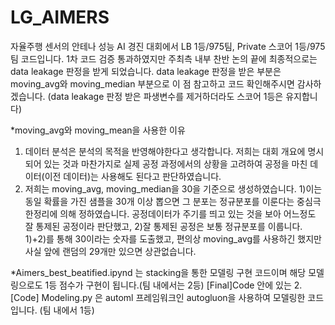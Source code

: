 # LG_AIMERS
자율주행 센서의 안테나 성능 AI 경진 대회에서 LB 1등/975팀, Private 스코어 1등/975팀 코드입니다.
1차 코드 검증 통과하였지만 주최측 내부 찬반 논의 끝에 최종적으로는 data leakage 판정을 받게 되었습니다.
data leakage 판정을 받은 부분은 moving_avg와 moving_median 부분으로 이 점 참고하고 코드 확인해주시면 감사하겠습니다.
(data leakage 판정 받은 파생변수를 제거하더라도 스코어 1등은 유지합니다)

*moving_avg와 moving_mean을 사용한 이유
1. 데이터 분석은 분석의 목적을 반영해야한다고 생각합니다. 저희는 대회 개요에 명시되어 있는 것과 마찬가지로 실제 공정 과정에서의 상황을 고려하여 공정을 마친 데이터(이전 데이터)는 사용해도 된다고 판단하였습니다.
2. 저희는 moving_avg, moving_median을 30을 기준으로 생성하였습니다. 
 1)이는 동일 확률을 가진 샘플을 30개 이상 뽑으면 그 분포는 정규분포를 이룬다는 중심극한정리에 의해 정하였습니다. 공정데이터가 주기를 띄고 있는 것을 보아 어느정도 잘 통제된 공정이라 판단했고, 2)잘 통제된 공정은 보통 정규분포를 이룹니다.  1)+2)를 통해 30이라는 숫자를 도출했고, 편의상 moving_avg를 사용하긴 했지만 사실 앞에 랜덤의 29개만 있으면 상관없습니다.





*Aimers_best_beatified.ipynd 는 stacking을 통한 모델링 구현 코드이며 해당 모델링으로도 1등 점수가 구현이 됩니다.(팀 내에서는 2등)
[Final]Code 안에 있는 2.[Code] Modeling.py 은 automl 프레임워크인 autogluon을 사용하여 모델링한 코드입니다. (팀 내에서 1등)

